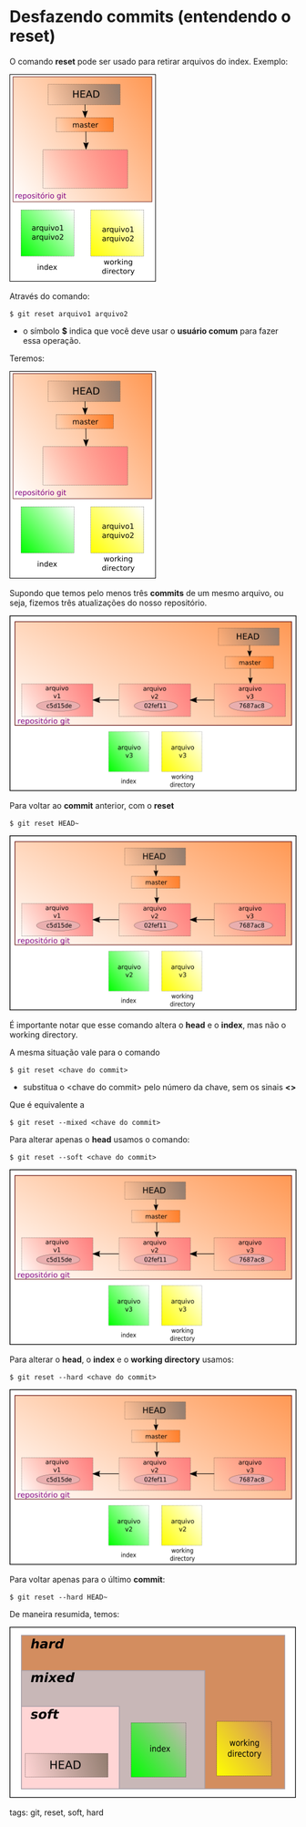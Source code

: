 # Desfazendo commits (entendendo o reset)

O comando **reset** pode ser usado para retirar arquivos do index. Exemplo:

![arquivos no index](img/p0016-0.png)

Através do comando:

```
$ git reset arquivo1 arquivo2
```

- o símbolo **$** indica que você deve usar o **usuário comum** para fazer essa operação.

Teremos:

![working directory com dois arquivos](img/p0016-1.png)

Supondo que temos pelo menos três **commits** de um mesmo arquivo, ou seja, fizemos três atualizações do nosso repositório.

![três commits](img/p0016-2.png)

Para voltar ao **commit** anterior, com o **reset**

```
$ git reset HEAD~
```

![index alterado](img/p0016-3.png)

É importante notar que esse comando altera o **head** e o **index**, mas não o working directory.

A mesma situação vale para o comando

```
$ git reset <chave do commit>
```

- substitua o \<chave do commit> pelo número da chave, sem os sinais **<>**

Que é equivalente a

```
$ git reset --mixed <chave do commit>
```

Para alterar apenas o **head** usamos o comando:

```
$ git reset --soft <chave do commit>
```

![reset soft](img/p0016-4.png)

Para alterar o **head**, o **index** e o **working directory** usamos:

```
$ git reset --hard <chave do commit>
```

![hard reset](img/p0016-5.png)

Para voltar apenas para o último **commit**:

```
$ git reset --hard HEAD~
```

De maneira resumida, temos:

![git reset](img/p0016-6.png)

tags: git, reset, soft, hard
